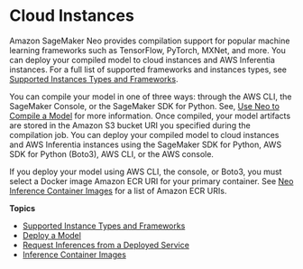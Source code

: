 # Cloud Instances<a name="neo-cloud-instances"></a>

Amazon SageMaker Neo provides compilation support for popular machine learning frameworks such as TensorFlow, PyTorch, MXNet, and more\. You can deploy your compiled model to cloud instances and AWS Inferentia instances\. For a full list of supported frameworks and instances types, see [Supported Instances Types and Frameworks](https://docs.aws.amazon.com/sagemaker/latest/dg/neo-supported-cloud.html)\. 

You can compile your model in one of three ways: through the AWS CLI, the SageMaker Console, or the SageMaker SDK for Python\. See, [Use Neo to Compile a Model](https://docs.aws.amazon.com/sagemaker/latest/dg/neo-job-compilation.html) for more information\. Once compiled, your model artifacts are stored in the Amazon S3 bucket URI you specified during the compilation job\. You can deploy your compiled model to cloud instances and AWS Inferentia instances using the SageMaker SDK for Python, AWS SDK for Python \(Boto3\), AWS CLI, or the AWS console\. 

If you deploy your model using AWS CLI, the console, or Boto3, you must select a Docker image Amazon ECR URI for your primary container\. See [Neo Inference Container Images](https://docs.aws.amazon.com/sagemaker/latest/dg/neo-deployment-hosting-services-container-images.html) for a list of Amazon ECR URIs\.

**Topics**
+ [Supported Instance Types and Frameworks](neo-supported-cloud.md)
+ [Deploy a Model](neo-deployment-hosting-services.md)
+ [Request Inferences from a Deployed Service](neo-requests.md)
+ [Inference Container Images](neo-deployment-hosting-services-container-images.md)